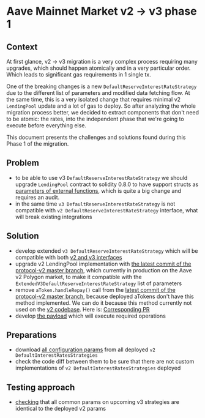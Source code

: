 # Aave Mainnet Market v2 -> v3 phase 1

## Context

At first glance, v2 -> v3 migration is a very complex process requiring many upgrades, which should
happen atomically and in a very particular order. Which leads to significant gas requirements in 1 single tx.

One of the breaking changes is a new `DefaultReserveInterestRateStrategy` due to
the different list of parameters and modified data fetching flow. At the same time,
this is a very isolated change that requires minimal v2 `LendingPool` update and a lot of gas to deploy.
So after analyzing the whole migration process better, we decided to extract components that don't need
to be atomic: the rates, into the independent phase that we're going to execute before everything else.

This document presents the challenges and solutions found during this Phase 1 of the migration.

## Problem
 * to be able to use v3 `DefaultReserveInterestRateStrategy` we should upgrade `LendingPool` contract to
solidity 0.8.0 to have support structs as [parameters of external functions](https://github.com/aave/aave-v3-core/blob/master/contracts/protocol/pool/DefaultReserveInterestRateStrategy.sol#L194),
which is quite a big change and requires an audit.
 * in the same time `v3 DefaultReserveInterestRateStrategy` is not compatible with `v2 DefaultReserveInterestRateStrategy`
interface, what will break existing integrations

## Solution
 * develop extended `v3 DefaultReserveInterestRateStrategy` which will be compatible with both [v2 and v3 interfaces](https://github.com/bgd-labs/v2-mainnet-interest-rates-upgrade/blob/main/src/contracts/ExtendedV3ReserveInterestRateStrategy.sol)
 * upgrade v2 LendingPool implementation with [the latest commit of the protocol-v2 master branch](https://github.com/aave/protocol-v2/blob/master/contracts/protocol/libraries/logic/ReserveLogic.sol#L223),
which currently in production on the Aave v2 Polygon market, to make it compatible with the
`ExtendedV3DefaultReserveInterestRateStrategy` list of parameters
 * remove `aToken.handleRepay()` call from the [latest commit of the protocol-v2 master branch](https://github.com/aave/protocol-v2/blob/master/contracts/protocol/lendingpool/LendingPool.sol#L285),
because deployed aTokens don't have this method implemented. We can do it because this method
currently not used on the [v2 codebase](https://github.com/aave/protocol-v2/blob/master/contracts/protocol/tokenization/AToken.sol#L323).
Here is: [Corresponding PR](https://github.com/bgd-labs/protocol-v2/pull/6)
 * develop [the payload](https://github.com/bgd-labs/v2-mainnet-interest-rates-upgrade/blob/main/src/contracts/Phase1Payload.sol)
which will execute required operations

## Preparations
 * download [all configuration params](https://github.com/bgd-labs/v2-mainnet-interest-rates-upgrade/blob/main/src/contracts/InterestRatesStrategyConfigs.sol)
from all deployed `v2 DefaultInterestRatesStrategies`
 * check the code diff between them to be sure that there are not custom implementations of
`v2 DefaultInterestRatesStrategies` deployed

## Testing approach
 * [checking](https://github.com/bgd-labs/v2-mainnet-interest-rates-upgrade/blob/main/tests/InterestRatesStrategiesParamsTest.t.sol)
that all common params on upcoming v3 strategies are identical to the deployed v2 params
